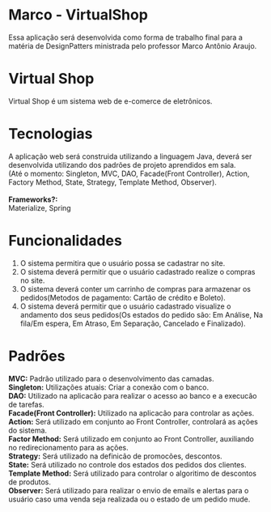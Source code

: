 # Marco - VirtualShop
Essa aplicação será desenvolvida como forma de trabalho final para a matéria de DesignPatters ministrada pelo professor Marco Antônio Araujo.

# Virtual Shop
Virtual Shop é um sistema web de e-comerce de eletrônicos.

# Tecnologias
A aplicação web será construida utilizando a linguagem Java, deverá ser desenvolvida utilizando dos padrões de projeto aprendidos em sala.<br />
(Até o momento: Singleton, MVC, DAO, Facade(Front Controller), Action, Factory Method, State, Strategy, Template Method, Observer).
<br />
<br />
<b>Frameworks?:</b><br />
   Materialize, Spring
   
# Funcionalidades
  1. O sistema permitira que o usuário possa se cadastrar no site.
  2. O sistema deverá permitir que o usuário cadastrado realize o compras no site.
  3. O sistema deverá conter um carrinho de compras para armazenar os pedidos(Metodos de pagamento: Cartão de crédito e Boleto).
  4. O sistema deverá permitir que o usuário cadastrado visualize o andamento dos seus pedidos(Os estados do pedido são: Em Análise, Na fila/Em espera, Em  Atraso, Em Separação, Cancelado e Finalizado).

# Padrões
<b>MVC:</b> Padrão utilizado para o desenvolvimento das camadas.
<br />
<b>Singleton:</b> Utilizações atuais: Criar a conexão com o banco.
<br />
<b>DAO:</b> Utilizado na aplicacão para realizar o acesso ao banco e a execucão de tarefas.
<br />
<b>Facade(Front Controller):</b> Utilizado na aplicacão para controlar as ações.
<br />
<b>Action:</b> Será utilizado em conjunto ao Front Controller, controlará as ações do sistema.
<br />
<b>Factor Method:</b> Será utilizado em conjunto ao Front Controller, auxiliando no redirecionamento para as ações.
<br />
<b>Strategy:</b> Será utilizado na definicão de promocões, descontos.
<br />
<b>State:</b> Será utilizado no controle dos estados dos pedidos dos clientes.
<br />
<b>Template Method:</b> Será utilizado para controlar o algoritimo de descontos de produtos.
<br />
<b>Observer:</b> Será utilizado para realizar o envio de emails e alertas para o usuário caso uma venda seja realizada ou o estado de um pedido mude.
<br />
